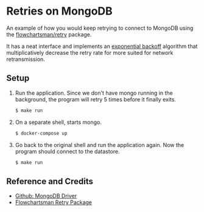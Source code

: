 # Retries on MongoDB

An example of how you would keep retrying to connect to MongoDB using the [flowchartsman/retry](https://github.com/flowchartsman/retry) package.

It has a neat interface and implements an [exponential backoff](https://en.wikipedia.org/wiki/Exponential_backoff) algorithm that multiplicatively decrease the retry rate for more suited for network retransmission.

## Setup

1. Run the application. Since we don't have mongo running in the background, the program will retry 5 times before it finally exits.

   ```bash
   $ make run
   ```

1. On a separate shell, starts mongo.

   ```bash
   $ docker-compose up
   ```

1. Go back to the original shell and run the application again. Now the program should connect to the datastore.

   ```bash
   $ make run
   ```

## Reference and Credits

* [Github: MongoDB Driver](https://github.com/mongodb/mongo-go-driver)
* [Flowchartsman Retry Package](https://github.com/flowchartsman/retry)

